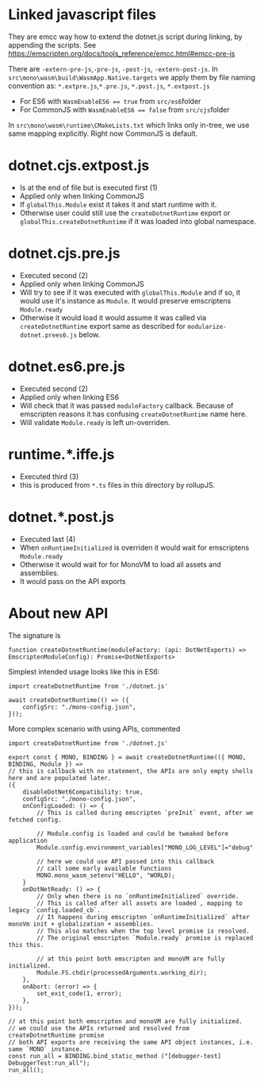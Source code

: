 # Linked javascript files
They are emcc way how to extend the dotnet.js script during linking, by appending the scripts.
See https://emscripten.org/docs/tools_reference/emcc.html#emcc-pre-js

There are `-extern-pre-js`,`-pre-js`, `-post-js`, `-extern-post-js`.
In `src\mono\wasm\build\WasmApp.Native.targets` we apply them by file naming convention as: `*.extpre.js`,`*.pre.js`, `*.post.js`, `*.extpost.js`
- For ES6 with `WasmEnableES6 == true` from `src/es6`folder
- For CommonJS with `WasmEnableES6 == false` from `src/cjs`folder

In `src\mono\wasm\runtime\CMakeLists.txt` which links only in-tree, we use same mapping explicitly. Right now CommonJS is default.

# dotnet.cjs.extpost.js
- Is at the end of file but is executed first (1)
- Applied only when linking CommonJS
- If `globalThis.Module` exist it takes it and start runtime with it.
- Otherwise user could still use the `createDotnetRuntime` export or `globalThis.createDotnetRuntime` if it was loaded into global namespace.

# dotnet.cjs.pre.js
- Executed second (2)
- Applied only when linking CommonJS
- Will try to see if it was executed with `globalThis.Module` and if so, it would use it's instance as `Module`. It would preserve emscriptens `Module.ready`
- Otherwise it would load it would assume it was called via `createDotnetRuntime` export same as described for `modularize-dotnet.prees6.js` below.

# dotnet.es6.pre.js
- Executed second (2)
- Applied only when linking ES6
- Will check that it was passed `moduleFactory` callback. Because of emscripten reasons it has confusing `createDotnetRuntime` name here.
- Will validate `Module.ready` is left un-overriden.

# runtime.*.iffe.js
- Executed third (3)
- this is produced from `*.ts` files in this directory by rollupJS.

# dotnet.*.post.js
- Executed last (4)
- When `onRuntimeInitialized` is overriden it would wait for emscriptens `Module.ready`
- Otherwise it would wait for for MonoVM to load all assets and assemblies.
- It would pass on the API exports

# About new API
The signature is
```
function createDotnetRuntime(moduleFactory: (api: DotNetExports) => EmscriptenModuleConfig): Promise<DotNetExports>
```

Simplest intended usage looks like this in ES6:
```
import createDotnetRuntime from './dotnet.js'

await createDotnetRuntime(() => ({
    configSrc: "./mono-config.json",
}));
```

More complex scenario with using APIs, commented
```
import createDotnetRuntime from './dotnet.js'

export const { MONO, BINDING } = await createDotnetRuntime(({ MONO, BINDING, Module }) => 
// this is callback with no statement, the APIs are only empty shells here and are populated later.
({
    disableDotNet6Compatibility: true,
    configSrc: "./mono-config.json",
    onConfigLoaded: () => {
        // This is called during emscripten `preInit` event, after we fetched config.

        // Module.config is loaded and could be tweaked before application
        Module.config.environment_variables["MONO_LOG_LEVEL"]="debug"

        // here we could use API passed into this callback 
        // call some early available functions
        MONO.mono_wasm_setenv("HELLO", "WORLD);
    }
    onDotNetReady: () => {
        // Only when there is no `onRuntimeInitialized` override.
        // This is called after all assets are loaded , mapping to legacy `config.loaded_cb`. 
        // It happens during emscripten `onRuntimeInitialized` after monoVm init + globalization + assemblies. 
        // This also matches when the top level promise is resolved. 
        // The original emscripten `Module.ready` promise is replaced this this.

        // at this point both emscripten and monoVM are fully initialized.
        Module.FS.chdir(processedArguments.working_dir);
    },
    onAbort: (error) => {
        set_exit_code(1, error);
    },
}));

// at this point both emscripten and monoVM are fully initialized.
// we could use the APIs returned and resolved from createDotnetRuntime promise
// both API exports are receiving the same API object instances, i.e. same `MONO` instance.
const run_all = BINDING.bind_static_method ("[debugger-test] DebuggerTest:run_all");
run_all();
```
